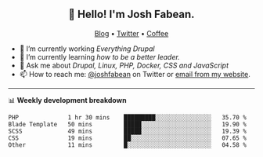 <h2 align="center">👋 Hello! I'm Josh Fabean.</h2>
<p align="center">
  <a href="https://joshfabean.com">Blog</a> •
  <a href="https://twitter.com/fabean">Twitter</a> •
  <a href="https://www.buymeacoffee.com/LSxne6Yr4">Coffee</a>
</p>

- 🔭 I’m currently working *Everything Drupal*
- 🌱 I’m currently learning *how to be a better leader.*
- 💬 Ask me about *Drupal, Linux, PHP, Docker, CSS and JavaScript*
- 📫 How to reach me: [@joshfabean](https://twitter.com/joshfabean) on Twitter or [email from my website](https://joshfabean.com).

-------

📊 **Weekly development breakdown**
<!--START_SECTION:waka-->
```text
PHP              1 hr 30 mins    █████████░░░░░░░░░░░░░░░░   35.70 % 
Blade Template   50 mins         █████░░░░░░░░░░░░░░░░░░░░   19.90 % 
SCSS             49 mins         █████░░░░░░░░░░░░░░░░░░░░   19.39 % 
CSS              19 mins         ██░░░░░░░░░░░░░░░░░░░░░░░   07.65 % 
Other            11 mins         █░░░░░░░░░░░░░░░░░░░░░░░░   04.58 % 
```
<!--END_SECTION:waka-->

<!--
**fabean/fabean** is a ✨ _special_ ✨ repository because its `README.md` (this file) appears on your GitHub profile.

Here are some ideas to get you started:

- 🔭 I’m currently working on ...
- 🌱 I’m currently learning ...
- 👯 I’m looking to collaborate on ...
- 🤔 I’m looking for help with ...
- 💬 Ask me about ...
- 📫 How to reach me: ...
- 😄 Pronouns: ...
- ⚡ Fun fact: ...
-->
